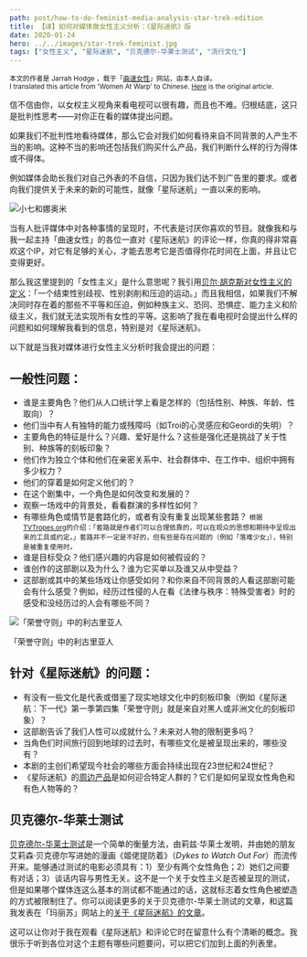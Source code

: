 ```yaml
---
path: post/how-to-do-feminist-media-analysis-star-trek-edition
title: 【译】如何对媒体做女性主义分析：《星际迷航》版
date: 2020-01-24
hero: ../../images/star-trek-feminist.jpg
tags: ["女性主义", "星际迷航", "贝克德尔-华莱士测试", "流行文化"]
---
```


<div class="uk-card uk-background-default uk-padding-small uk-text-muted">
  <small>本文的作者是 Jarrah Hodge ，载于「<a href="https://www.womenatwarp.com/how-to-do-feminist-media-analysis-star-trek-edition/">曲速女性</a>」网站，由本人自译。</small><br>
  <small>I translated this article from 'Women At Warp' to Chinese. <a href="https://www.womenatwarp.com/how-to-do-feminist-media-analysis-star-trek-edition/">Here</a> is the original article.</small>
</div>

信不信由你，以女权主义视角来看电视可以很有趣，而且也不难。归根结底，这只是批判性思考——对你正在看的媒体提出问题。

如果我们不批判性地看待媒体，那么它会对我们如何看待来自不同背景的人产生不当的影响。这种不当的影响还包括我们购买什么产品，我们判断什么样的行为得体或不得体。

例如媒体会助长我们对自己外表的不自信，只因为我们达不到广告里的要求。或者向我们提供关于未来的新的可能性，就像「星际迷航」一直以来的影响。

![小七和娜奥米](https://i1.wp.com/www.womenatwarp.com/wp-content/uploads/2016/01/sevennaomi.jpg?w=752&ssl=1)

当有人批评媒体中对各种事情的呈现时，不代表是讨厌你喜欢的节目。就像我和与我一起主持「曲速女性」的各位一直对《星际迷航》的评论一样，你真的得非常喜欢这个IP，对它有足够的关心，才能去思考它是否值得你花时间在上面，并且让它变得更好。

那么我这里提到的「女性主义」是什么意思呢？我引用[贝尔·胡克斯对女性主义的定义](https://www.goodreads.com/quotes/679711-simply-put-feminism-is-a-movement-to-end-sexism-sexist)：「一个结束性别歧视、性别剥削和压迫的运动。」而且我相信，如果我们不解决同时存在着的那些不平等和压迫，例如种族主义、恐同、恐惧症、能力主义和阶级主义，我们就无法实现所有女性的平等。这影响了我在看电视时会提出什么样的问题和如何理解我看到的信息，特别是对《星际迷航》。

以下就是当我对媒体进行女性主义分析时我会提出的问题：

## 一般性问题：

- 谁是主要角色？他们从人口统计学上看是怎样的（包括性别、种族、年龄、性取向）？
- 他们当中有人有独特的能力或残障吗（如Troi的心灵感应和Geordi的失明）？
- 主要角色的特征是什么？兴趣、爱好是什么？这些是强化还是挑战了关于性别、种族等的刻板印象？
- 他们作为独立个体和他们在亲密关系中、社会群体中、在工作中、组织中拥有多少权力？
- 他们的穿着是如何定义他们的？
- 在这个剧集中，一个角色是如何改变和发展的？
- 观察一场戏中的背景处，看看群演的多样性如何？
- 有哪些角色或情节是套路化的，或者有没有重复出现某些套路？
  <small>根据[TVTropes.org](http://tvtropes.org/pmwiki/pmwiki.php/Main/HomePage)的介绍：「套路就是作者们可以合理依靠的，可以在观众的思想和期待中呈现出来的工具或约定。」套路并不一定是不好的，但有些是存在问题的（例如「落难少女」），特别是被重复使用时。</small>
- 谁是目标受众？他们感兴趣的内容是如何被假设的？
- 谁创作的这部剧以及为什么？谁为它买单以及谁又从中受益？
- 这部剧或其中的某些场戏让你感受如何？和你来自不同背景的人看这部剧可能会有什么感受？例如，经历过性侵的人在看《法律与秩序：特殊受害者》时的感受和没经历过的人会有哪些不同？

<div class="post-img-wrapper">
    <img src="https://i2.wp.com/www.womenatwarp.com/wp-content/uploads/2016/01/codeofhonor.jpg?w=752&ssl=1" alt="「荣誉守则」中的利古里亚人" class="img-fuild">
    <p class="small text-muted">「荣誉守则」中的利古里亚人</p>
</div>

## 针对《星际迷航》的问题：

- 有没有一些文化是代表或借鉴了现实地球文化中的刻板印象（例如《星际迷航：下一代》第一季第四集「荣誉守则」就是来自对黑人或非洲文化的刻板印象）？
- 这部剧告诉了我们人性可以成就什么？未来对人物的限制更多吗？
- 当角色们时间旅行回到地球的过去时，有哪些文化是被呈现出来的，哪些没有？
- 本剧的主创们希望现今社会的哪些方面会持续出现在23世纪和24世纪？
- 《星际迷航》的[周边产品](https://trekkiefeminist.tumblr.com/post/53306329826/a-janeway-apron-seriously)是如何迎合特定人群的？它们是如何呈现女性角色和有色人物等的？

## 贝克德尔-华莱士测试

[贝克德尔-华莱士测试](https://zh.wikipedia.org/wiki/%E8%B4%9D%E5%85%8B%E5%BE%B7%E5%B0%94%E6%B5%8B%E9%AA%8C)是一个简单的衡量方法，由莉兹·华莱士发明，并由她的朋友艾莉森·贝克德尔写进她的漫画《姬佬提防着》（*Dykes to Watch Out For*）而流传开来。能够通过测试的电影必须具有：1）至少有两个女性角色；2）她们之间要有对话；3）谈话内容与男性无关。这不是一个关于女性主义是否被呈现的测试，但是如果哪个媒体连这么基本的测试都不能通过的话，这就标志着女性角色被塑造的方式被限制住了。你可以阅读更多的关于贝克德尔-华莱士测试的文章，和这篇我发表在「玛丽苏」网站上的[关于《星际迷航》的文章](http://www.themarysue.com/star-trek-bechdel-test/)。

这可以让你对于我在观看《星际迷航》和评论它时在留意什么有个清晰的概念。我很乐于听到各位对这个主题有哪些问题要问，可以把它们加到上面的列表里。